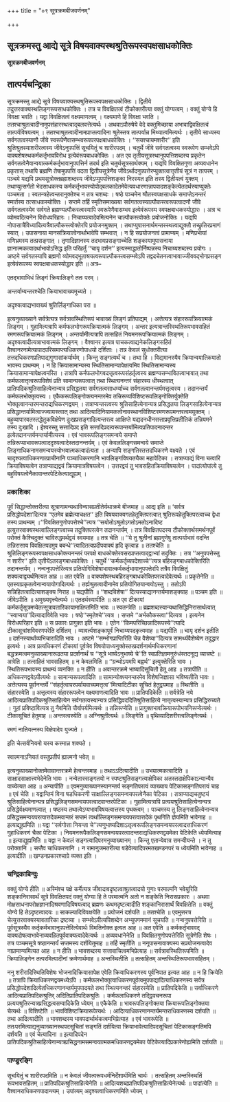 +++
title = "०९ सूत्रक्रमबीजवर्णनम्"

+++


## सूत्रक्रमस्तु आद्ये सूत्रे विषयवाक्यस्थश्रुतिरूपस्वपक्षसाधकोक्तिः

**सूत्रक्रमबीजवर्णनम्**

## **तात्पर्यचन्द्रिका**

सूत्रक्रमस्तु आद्ये सूत्रे विषयवाक्यस्थश्रुतिरूपस्वपक्षसाधकोक्तिः । द्वितीये तदुत्तरवाक्यस्थलिङ्गरूपसाधकोक्तिः । तत्र च विवक्षितत्वं टीकोक्तरीत्या वक्तुं योग्यत्वम् । वक्तुं योग्ये हि विवक्षा भवति । यद्वा विवक्षितत्वं वक्ष्यमाणत्वम् । वक्ष्यमाणे हि विवक्षा भवति । ततश्चाश्रुतत्वादीनामुपसंहारस्थत्वाद्बलवत्तेत्यर्थः । अथवाऽपौरुषेये वेदे वक्तुमिच्छाया अभावाद्विवक्षितत्वं तात्पर्यविषयत्वम् । ततश्चाश्रुतत्वादीनामप्राप्तत्वादिना श्रुतेस्तत्र तात्पर्यान्न मिथ्यात्वमित्यर्थः । तृतीये साध्यस्य सर्वगतत्वस्याणौ जीवे स्वरूपेणैवासम्भवरूपपरपक्षबाधकोक्तिः । ‘‘सयश्चायमशरीर’’ इति श्रुतिश्रुतस्याशरीरत्वस्य जीवेऽनुपपत्तिं सूचयितुं च शारीरपदम् । चतुर्थे जीवे सर्वगतत्वस्य स्वरूपेण सम्भवेऽपि वाक्यशेषस्थकर्मकर्तृभावविरोध इत्येवंरूपबाधकोक्तिः । अत एव तृतीयसूत्रस्थानुपपत्तिशब्दस्य प्रकृतेन सर्वगतत्वेनैवान्वयात्कर्मकर्तृभावानुपपत्तिर्न तदर्थ इति चतुर्थसूत्रसार्थक्यम् । यद्यपि विवक्षितगुणा अव्यवधानेन प्रकृतास् तथापि ब्रह्मणि तेषामुपपत्तिं वदता द्वितीयसूत्रेणैव जीवेऽर्थादनुपपत्तेरप्युक्तत्वात्तृतीयं सूत्रं न तत्परम् । पञ्चमे यद्यपि प्रथमसूत्रोक्तब्रह्मशब्दस्य जीवेऽप्युपपत्तिशङ्का निरस्यत इति तस्य द्वितीयत्वं युक्तम् । तथाप्युत्सर्गतो भेदसाधकस्य कर्मकर्तृभावस्योपोद्बलकादेतमेवेत्यवधारणान्नापवादशङ्केत्येतदर्थस्याप्युक्तेः पञ्चमता । स्वतन्त्रहेत्वन्तरानुक्तेश्च न तत्र चशब्दः । षष्ठे पञ्चमेन श्रौतस्वपक्षसाधके समाप्तेऽनन्तरं स्मार्तस्य तत्साधकस्योक्तिः । सप्तमे तर्हि स्मृतिसमाख्यया सर्वगतत्वस्याल्पौकस्त्वरूपत्वादणौ जीवे सर्वगतत्वस्येव सर्वगते ब्रह्मण्यल्पौकस्त्वस्यापि स्वरूपेणैवासम्भव इत्येवंरूपस्य स्वपक्षबाधकस्योद्धारः । अत्र च व्योमवदित्यनेन विरोधपरिहारः । निचाय्यत्वादेवमित्यनेन चाल्पौकस्त्वोक्तेः प्रयोजनोक्तिः । यद्यपि नोपासात्रैविध्यादित्यत्रैवाल्पौकस्त्वोक्तेरपि प्रयोजनमुक्तम् । तथाप्युपासनार्थमन्तस्स्थत्वाद्युक्तौ तच्छ्रुतिरप्रमाणं स्यात् । उपासनाया मानसक्रियात्वेनार्थाभावेपि सम्भवात् । न हि सप्रयोजनत्वं प्रामाण्यम् । मणिप्रभायां मणिभ्रमस्य तत्प्रसङ्गात् । तृणादिज्ञानस्य तदभावप्रसङ्गाच्चेति शङ्कायामुपासनाया ज्ञानात्मकत्वादर्थाभावोऽसिद्ध इति परिहर्तुं ‘‘चायृ दर्शन’’ इत्यस्माद्धातोर्निष्पन्नस्य निचाय्यशब्दस्य प्रयोगः । अष्टमे सर्वगतस्यापि ब्रह्मणो व्योमवद्भूताश्रयत्वरूपाल्पौकस्त्वसम्भवेऽपि तद्वदचेतनत्वाभावाज्जीववद्भोगप्रसङ्ग इत्येवंरूपस्य स्वपक्षबाधकस्योद्धार इति ॥ अत्र–

एतद्भावाभिधं लिङ्गं क्रियालिङ्गे ततः परम् ।

अन्तर्याम्यन्तरश्चेति क्रियाभावाख्यमुच्यते ।

अदृश्यत्वाद्यभावाख्यं श्रुतिर्लिङ्गाधिका परा ॥

इत्यनुव्याख्याने सर्वत्रेत्यत्र सर्वत्रावस्थितिरूपं भावाख्यं लिङ्गं प्रतिपाद्यम् । अत्तेत्यत्र संहाररूपक्रियात्मकं लिङ्गम् । गुहामित्यत्रापि कर्मफलभोगरूपक्रियात्मकं लिङ्गम् । अन्तर इत्यत्रान्तस्स्थितिरूपभावसहितं रमणरूपक्रियात्मकं लिङ्गम् । अन्तर्यामीत्यत्रापि तत्सहितं नियमनरूपक्रियात्मकं लिङ्गम् । अदृश्यत्वादीत्यत्राभावात्मकं लिङ्गम् । वैश्वानर इत्यत्र पाचकत्वाद्यनेकलिङ्गसहितं वैश्वानरनामेत्यापादपरिसमाप्त्यधिकरणोपाधयो दर्शिताः । तन्न केवलं सुधोक्तरीत्या तत्तदधिकरणप्रतिपाद्यगुणासांकर्यार्थम् । किन्तु सङ्गत्यर्थं च । तथा हि । विद्यमानस्यैव क्रियान्वयात्क्रियातो भावस्य प्राथम्यम् । न हि क्रियासामान्यस्य स्थितिसामान्यापेक्षत्वमिव स्थितिसामान्यस्य क्रियासामान्यापेक्षत्वमस्ति । तत्रापि कर्मफलभोगवदत्तृत्वरूपसंहर्तृत्वस्य ब्रह्मण्यसम्भावितत्वाभावात् तथा कर्मफलात्तृत्वरूपविशेषं प्रति सामान्यरूपत्वात् तथा स्थित्यनन्तरं संहारस्य धीस्थत्वात् प्रातिपदिकश्रुतिसाहित्येनान्यत्र प्रसिद्धतया सर्वगतत्वसाधर्म्याच्च सर्वगतत्वानन्तर्यमत्तृत्वस्य । तदानन्तर्यं कर्मफलभोक्तृत्वस्य । एकैकरूपलिङ्गोक्त्यनन्तरमेव तन्निरूप्यविशिष्टरूपलिङ्गोक्तिर्युक्तेति भोक्तृत्वानन्तरमन्तराद्यधिकरणद्वयम् । तत्राप्यन्तरत्वस्य श्रुतिसाहित्येनान्यत्र प्रसिद्धतया लिङ्गसाहित्येनान्यत्र प्रसिद्धान्तर्यामित्वाज्ज्यायस्त्वात् तथा आदित्यादिनियामकत्वेनावस्थानविशिष्टरमणरूपमन्तरत्वमयुक्तम् । बहुव्यापारवतस्तद्धेतुकविक्षेपेण दुःखप्रसङ्गादित्यन्तरत्व आक्षिप्ते यद्यदनधीनसत्ताप्रवृत्तिप्रतीतिकं तन्नियमने तस्य दुःखादि । ईश्वरस्तु सत्तादिप्रद इति सत्तादिप्रदत्वरूपान्तर्यामित्वप्रतिपादनादन्तर इत्येतदानन्तर्यमन्तर्यामीत्यस्य । एवं भावरूपलिङ्गसमन्वये समाप्ते तन्निरूप्याभावरूपत्वाददृश्यत्वादेस्तदानन्तर्यम् । एवं केवललिङ्गसमन्वये समाप्ते लिङ्गाधिकनामसमन्वयस्योभयात्मकत्वादंत्यता । अन्यापि सङ्गतिस्तत्तदधिकरणे वक्ष्यते । एवं चादृश्यत्वाधिकरणात्प्राचीनानि पञ्चाधिकरणानि भावलिङ्गविषयतयैका महापेटिका । तत्राप्याद्यं विना चत्वारि क्रियाविषयत्वेन तत्राप्याद्यद्वयं क्रियामात्रविषयत्वेन । उत्तरद्वयं तु भावसहितक्रियाविषयत्वेन । पादांत्योपांत्ये तु बहुविषयत्वेनैकावान्तरपेटिकेत्याद्यूह्यम् ।

### **प्रकाशिका**

पूर्वं सिद्धान्तोक्तरीत्या सूत्राणामन्यथाविन्यासप्रतीतेर्यथाक्रमे बीजमाह ॥ आद्य इति ॥ ‘सर्वत्र प्रसिद्धोपदेशा’दित्यत्र ‘‘एतमेव ब्रह्मेत्याचक्षत’’ इति विषयवाक्यगतहेतूक्तिपरत्वात् श्रुतिरूपहेतूक्तिपरत्वाच्च द्वेधा तस्य प्राथम्यम् ।‘‘विवक्षितगुणोपपत्तेश्चे’’त्यत्र ‘‘सयोतोऽश्रुतोऽगतोऽमतोऽनादिष्ट इत्युत्तरवाक्यस्थत्वाल्लिङ्गत्वाच्च तदुक्तिपरत्वेन तदानन्तर्यम् । तत्र विवक्षितपदस्य टीकोक्तार्थसमर्थनपूर्वं परोक्तं कैश्चिदुक्तं चाविरुद्धमर्थद्वयं स्वयमाह ॥ तत्र चेति ॥ ‘‘ये तु श्रुतीनां ब्रह्मगुणेषु तात्पर्याभावं वदन्ति तन्निरासाय विवक्षितपदमुप बबन्धे’’त्यादितत्वप्रदीपवाक्यं हृदि कृत्वाह ॥ ततश्चेति ॥ श्रुतिलिङ्गरूपस्वपक्षसाधकोक्त्यनन्तरं परपक्षे बाधकोक्तेरवसरप्राप्तत्वाद्द्वाभ्यां तदुक्तिः । तत्र ‘‘अनुपपत्तेस्तु न शारीर’’ इति तृतीयेंऽतरङ्गबाधकोक्तिः । चतुर्थे ‘‘कर्मकर्तृव्यपदेशाच्चे’’त्यत्र बहिरङ्गबाधकोक्तिरिति तदानन्तर्यम् । नन्वनुपपत्तेरित्यत्र प्रतियोगिविशेषाभावात्कर्मकर्तृभावानुपपत्तेरपि तत्रैव विवक्षितुं शक्यत्वाद्व्यर्थमित्यत आह ॥ अत एवेति ॥ वाक्यशेषस्थबहिरङ्गबाधकोक्तिपरत्वादेवेत्यर्थः ॥ प्रकृतेनेति ॥ एतस्याप्रकृतत्वेनान्वयायोगादित्यर्थः । तर्ह्यश्रुतत्वादीनामेव प्रतियोगितयान्वयोऽस्तु । ततोऽपि सन्निहितत्वादित्याशङ्क्य निराह ॥ यद्यपीति ॥ ‘‘शब्दविशेषा’’ दित्यस्याद्यानन्तर्यमाशङ्क्याह ॥ पञ्चम इति ॥ जीवेऽपीति ॥ अमुख्यवृत्त्येत्यर्थः ॥ एतदर्थस्यापीति ॥ अत एव टीकायां कर्मकर्तृसूत्रमप्येतत्सूत्रावतारिकायामाक्षिप्तमिति भावः ॥ स्वतन्त्रेति ॥ ब्रह्मशब्दस्यान्यथासिद्धिनिरासार्थत्वात् ‘‘स्वाप्यया’’दित्यादाविवेति भावः । षष्ठे‘‘स्मृतेश्चे’’त्यत्र । सप्तमे ‘‘अर्भकौकस्त्वा’’दित्यत्र । इत्यनेन विरोधपरिहार इति ॥ स प्रकारः प्रागुक्त इति भावः । एतेन ‘‘किमपरिच्छिन्नादिरूपस्ये’’त्यादि टीकासूत्रांशविवरणपरेति दर्शितम् । व्यावर्त्यशङ्कापूर्वं निचाय्यपदकृत्यमाह ॥ यद्यपीति ॥ चायृ दर्शन इतीति ॥ दर्शनस्यार्थाव्यभिचारादिति भावः । अष्टमे ‘‘सम्भोगप्राप्तिरिति चेन्न वैशेष्या’’दित्यत्र सामर्थ्यवैशेष्येण तदुद्धार इत्यर्थः । अत्र प्रत्यधिकरणं टीकायां पूर्वत्रेव विषयोपाध्यनुक्तेस्तत्प्रदर्शनार्थमधिकरणानां बद्धक्रमत्वमनुव्याख्यानारूढतया प्रदर्शनार्थं च ‘‘सूत्रे भाष्येऽनुभाष्ये चे’’ति स्वप्रतिज्ञामनुरुंधंस्तदनूद्य व्याचष्टे ॥ अत्रेति ॥ तत्सहितं भावसहितम् ॥ न केवलमिति ॥ ‘‘ग्रन्थोऽयमपि बह्वर्थ’’ इत्युक्तेरिति भावः । स्थितिरूपभावस्य प्राथम्यं व्यनक्ति ॥ न हीति ॥ अवान्तरक्रमे भाष्यादिसूचितौ हेतू आह ॥ तत्रापीति ॥ अधिकरणद्वयेऽपीत्यर्थः ॥ सामान्यरूपत्वादिति ॥ सामान्योक्त्यनन्तरमेव विशेषजिज्ञासा भविष्यतीति भावः । अत्तेत्यस्य पूर्वानन्तर्ये ‘‘संहर्तृत्वापरपर्यायवाच्यमत्तृत्व’’मित्यादिटीका सूचितं हेतुद्वयमाह ॥ स्थितीति ॥ संहारस्येति ॥ अत्तृत्वस्य संहाररूपत्वेन वक्ष्यमाणत्वादिति भावः ॥ प्रातिपदिकेति ॥ सर्वत्रेति नये आदित्यप्रातिपदिकश्रुतिसाहित्येन सर्वगतत्वस्यान्यत्र प्रसिद्धिवददितिश्रुतिसाहित्ये नात्तृत्वस्यान्यत्र प्रसिद्धिरुच्यते । गुहां प्रविष्टावित्यत्र तु नैवमिति पौर्वापर्यमित्यर्थः ॥ तन्निरूप्येति ॥ प्रागुक्तभावक्रियारूपोभयनिरूप्येत्यर्थः । टीकासूचितं हेतुमाह ॥ अन्तरत्वस्येति ॥ अग्निश्रुतीत्यर्थः ॥ लिङ्गेति ॥ पृथिव्यादिशरीरत्वलिङ्गेत्यर्थः ।

रमणं नातियत्नस्य विक्षेपादेव युज्यते ।

इति चेत्सर्वनियमो यस्य कस्मान्न शक्यते ।

स्वात्मनाऽनियतं वस्तुप्रतीपं ह्यात्मनो भवेत् ॥

इत्यनुव्याख्यानोक्तमेवावान्तरक्रमे हेत्वन्तरमाह ॥ तथाऽऽदित्यादीति ॥ उभयात्मकत्वादिति ॥ साक्षादसाक्षात्त्वभेदेनेति भावः । नन्वेतास्सङ्गतयो न स्पष्टश्रुतिसङ्गत्याक्षेपिका अतस्तदाक्षेपिकाऽन्यान्यैव वाच्येत्यत आह ॥ अन्यापीति ॥ एवमनुव्याख्यानस्यानन्तर्य सङ्गतिपरत्वं व्याख्याय पेटिकासङ्गतिपरत्वं चाह ॥ एवं चेति ॥ यद्वान्तिमं विना षडधिकरणी साक्षाल्लिङ्गसमन्वयपरत्वेनैका पेटिका । तत्राप्याद्यचतुष्टयं श्रुतिसाहित्येनान्यत्र प्रसिद्धलिङ्गसमन्वयपरत्वादवान्तरपेटिका । गुहामित्यत्रापि प्रत्ययश्रुतिसाहित्येनान्यत्र प्रसिद्धेर्वक्ष्यमाणत्वात् । षष्ठस्य तथात्वेऽप्यभावविषयत्वात्तस्य पृथक्त्वम् । पञ्चमस्य तु लिङ्गसाहित्येनान्यत्र प्रसिद्धसमन्वयपरत्वात्तदेकमवान्तरं सप्तमं त्वर्थाल्लिङ्गसमन्वयपरत्वात्तदेकं पृथगिति ज्ञेयमिति भावेनाह ॥ इत्याद्यूह्यमिति ॥ यद्वा ‘‘सर्वगोत्ता नियन्ता चे’’त्यणुभाष्यदिशाऽत्तृत्वरूपलिङ्गसमन्वयपरत्वादत्ताधिकरणं गुहाधिकरणं चैका पेटिका । नियमनरूपैकलिङ्गसमन्वयपरत्वादन्तराद्यधिकरणद्वयमेका पेटिकेति ध्येयमित्याह ॥ इत्याद्यूह्यमिति ॥ यद्वा न केवलं सङ्गत्यादिपरमनुव्याख्यानम् । किन्तु एतान्येवात्र समन्वीयन्ते । न तु परोक्तानि । सप्तैव चाधिकरणानि । न रामानुजमतरीत्या षडेवेत्यादिपरमतखण्डनपरं च ध्येयमिति भावेनाह ॥ इत्यादीति ॥ खण्डनप्रकारश्चाग्रे व्यक्त इति ।

### **चन्द्रिकाबिन्दुः**

वक्तुं योग्ये हीति ॥ अस्मिंश्च पक्षे कर्मेत्यत्र जीवादावदृष्टत्वाश्रुतत्वादयो गुणाः परमात्मनि भवेयुरिति शङ्कानिरासार्थं सूत्रे विवक्षितपदं वक्तुं योग्या हि ते परमात्मनि अतो न शङ्केति निरासप्रकारः । अथवा मोक्षसाधनापरोक्षज्ञानादिश्रवणादिविषयत्वाद् ब्रह्मणः कथमदृष्टत्वादीति शङ्कानिरासार्थं विवक्षितेति ॥ वक्तुं योग्ये हि तेऽदृष्टत्वादयः ॥ साकल्यादिविवक्षयेति ॥ प्रयोजनं दर्शयति ॥ ततश्चेति ॥ एवमुत्तरत्र चेत्युत्तरवाक्यस्यावतारिका द्रष्टव्या । सम्भवेऽपीत्यपिशब्देन अभ्युपगममानं सूचयति ॥ नन्वनुपपत्तेरिति ॥ पूर्वसूत्रस्यैव कर्तृकर्मभावानुपपत्तेरित्येवार्थः विमतिनोक्त इत्यत आह ॥ अत एवेति ॥ कर्मकर्तृभाववद् वाक्यदोषत्वाभावेनाव्यवहितपूर्ववाक्यत्वादेवेत्यर्थः ॥ अव्यवधानेनेति ॥ विवक्षितगुणोपपत्तेरिति सूत्रेणेति शेषः । तत्र पञ्चमसूत्रे षष्ठानन्तर्यं सप्तमस्य दर्शयितुमाह ॥ तर्हि स्मृतीति ॥ ननूपासनावाक्यस्य सप्रयोजनत्वादेव नाप्रामाण्यमित्यत आह ॥ न हीति ॥ भावशब्दस्य सत्तावाचित्वमभिप्रेत्याह ॥ सर्वत्रावस्थितिरूपमिति ॥ क्रियालिङ्गेन तत्परमित्यादीनां क्रमेणार्थमाह ॥ अन्तस्थितीति ॥ तत्सहितम् अन्तस्थितिरूपभावसहितम् ।

ननु शरीरादिस्थितिविशेषः भोजनादिक्रियासापेक्ष एवेति क्रियाधिकरणस्य पूर्वनिपात इत्यत आह ॥ न हि क्रियेति ॥ तत्रापि क्रियाधिकरणद्वयमध्येऽपि । कर्मफलभोक्तृत्वाधिकरणपूर्वत्वमुपपाद्यादित्याधिकरणस्य सर्वत्र प्रसिद्धोपदेशादित्येतधिकरणानन्तर्यमुपपादयते तथा स्थित्यनन्तरं संहारस्येति ॥ प्रातिपदिकेति ॥ सर्वाधिकरणे आदित्यप्रातिपदिकश्रुतिर् अदितिप्रातिपदिकश्रुतिः । कर्मफलाधिकरणे तद्द्विवचनरूपा प्रत्ययश्रुतिरन्यत्रप्रसिद्धत्वसम्पादिकेति ध्येयम् ॥ एकैकेति ॥ भावरूपलिङ्गोक्तया क्रियारूपलिङ्गोक्तया चेत्यर्थः ॥ विशिष्टेति ॥ भावविशिष्टक्रियारूपेत्यर्थः । आदित्याधिकरणानन्तर्यमन्तराधिकरणस्य दर्शयति ॥ तथा आदित्यादीति ॥ भावशब्दस्य भावपदार्थार्थकत्वमभिप्रेत्याह ॥ एवं भावरूपेति ॥ ततःपरमित्याद्यनुव्याख्यानस्थपदसूचितां सङ्गतिं दर्शयित्वा क्रियाभावेत्यादिपदसूचितां पेटिकासङ्गतिमपि दर्शयति ॥ एवं चेत्यादिना ॥ इत्यादिपदेन प्रातिपदिकश्रुतिसाहित्येनान्यत्रप्रसिद्धनामसमन्वयात्मकमधिकरणद्वयमेका पेटिकेत्यादिप्रकारेणोह्यमिति दर्शयति ॥

### **पाण्डुरङ्गि**

सूचयितुं च शारीरपदमिति ॥ न केवलं जीवत्वरूपधर्मनिर्देशार्थमिति चार्थः । तत्सहितम् अन्तस्स्थितिं रूपभावसहितम् ॥ प्रातिपदिकश्रुतिसाहित्येनेति ॥ आदित्यशब्दप्रातिपदिकश्रुतिसाहित्येनेत्यर्थः ॥ पादांत्येति ॥ वैश्वानराधिकरणपादान्त्यम् । उपांत्यम् अदृश्यत्वाधिकरणमिति ध्येयम् ।

